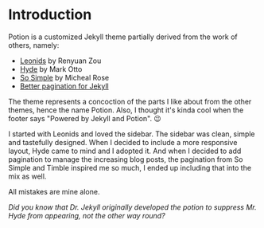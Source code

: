 # Introduction

Potion is a customized Jekyll theme partially derived from the work of others,
namely:

* [Leonids](https://github.com/renyuanz/leonids) by Renyuan Zou
* [Hyde](https://github.com/poole/hyde) by Mark Otto
* [So Simple](https://github.com/mmistakes/so-simple-theme) by Micheal Rose
* [Better pagination for Jekyll](https://github.com/timble/jekyll-pagination)

The theme represents a concoction of the parts I like about from the other
themes, hence the name Potion. Also, I thought it's kinda cool when
the footer says "Powered by Jekyll and Potion". :wink:

I started with Leonids and loved the sidebar. The sidebar was clean,
simple and tastefully designed. When I decided to include a more responsive
layout, Hyde came to mind and I adopted it. And when I decided to add
pagination to manage the increasing blog posts, the pagination from 
So Simple and Timble inspired me so much, I ended up including that 
into the mix as well.

All mistakes are mine alone.

_Did you know that Dr. Jekyll originally developed the
potion to suppress Mr. Hyde from appearing, not the other way round?_
